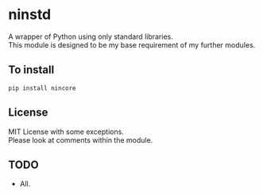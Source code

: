 # ninstd
A wrapper of Python using only standard libraries. <br>
This module is designed to be my base requirement of my further modules. <br>

## To install
```
pip install nincore
```

## License
MIT License with some exceptions. <br>
Please look at comments within the module.


## TODO
- All.
